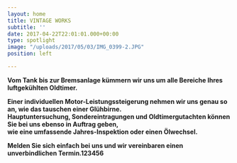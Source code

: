 ```yaml
---
layout: home
title: VINTAGE WORKS
subtitle: ''
date: 2017-04-22T22:01:01.000+00:00
type: spotlight
image: "/uploads/2017/05/03/IMG_0399-2.JPG"
position: left

---
```

**Vom Tank bis zur Bremsanlage kümmern wir uns um alle Bereiche Ihres luftgekühlten Oldtimer.**

**Einer individuellen Motor-Leistungssteigerung nehmen wir uns genau so an, wie das tauschen einer Glühbirne.<br>Hauptuntersuchung, Sondereintragungen und Oldtimergutachten können Sie bei uns ebenso in Auftrag geben,<br>wie eine umfassende Jahres-Inspektion oder einen Ölwechsel.**

**Melden Sie sich einfach bei uns und wir vereinbaren einen unverbindlichen Termin.123456**